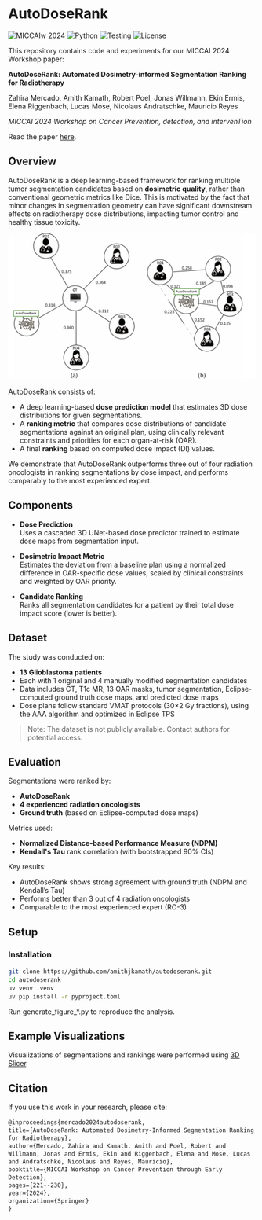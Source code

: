 # AutoDoseRank

![MICCAIw 2024](https://img.shields.io/badge/Conference-MICCAIw%202024-blue) ![Python](https://img.shields.io/badge/python-3.11%2B-blue) ![Testing](https://github.com/amithjkamath/autodoserank/actions/workflows/test.yaml/badge.svg) ![License](https://img.shields.io/github/license/amithjkamath/autodoserank)

This repository contains code and experiments for our MICCAI 2024 Workshop paper:

**AutoDoseRank: Automated Dosimetry-informed Segmentation Ranking for Radiotherapy**  

Zahira Mercado, Amith Kamath, Robert Poel, Jonas Willmann, Ekin Ermis, Elena Riggenbach, Lucas Mose, Nicolaus Andratschke, Mauricio Reyes

*MICCAI 2024 Workshop on Cancer Prevention, detection, and intervenTion*

Read the paper [here](https://link.springer.com/chapter/10.1007/978-3-031-73376-5_21).  

## Overview

AutoDoseRank is a deep learning-based framework for ranking multiple tumor segmentation candidates based on **dosimetric quality**, rather than conventional geometric metrics like Dice. This is motivated by the fact that minor changes in segmentation geometry can have significant downstream effects on radiotherapy dose distributions, impacting tumor control and healthy tissue toxicity.

![figure-two.png](src/images/figure-two.png)

AutoDoseRank consists of:
- A deep learning-based **dose prediction model** that estimates 3D dose distributions for given segmentations.
- A **ranking metric** that compares dose distributions of candidate segmentations against an original plan, using clinically relevant constraints and priorities for each organ-at-risk (OAR).
- A final **ranking** based on computed dose impact (DI) values.

We demonstrate that AutoDoseRank outperforms three out of four radiation oncologists in ranking segmentations by dose impact, and performs comparably to the most experienced expert.

## Components

- **Dose Prediction**  
  Uses a cascaded 3D UNet-based dose predictor trained to estimate dose maps from segmentation input.

- **Dosimetric Impact Metric**  
  Estimates the deviation from a baseline plan using a normalized difference in OAR-specific dose values, scaled by clinical constraints and weighted by OAR priority.

- **Candidate Ranking**  
  Ranks all segmentation candidates for a patient by their total dose impact score (lower is better).

## Dataset

The study was conducted on:
- **13 Glioblastoma patients**
- Each with 1 original and 4 manually modified segmentation candidates
- Data includes CT, T1c MR, 13 OAR masks, tumor segmentation, Eclipse-computed ground truth dose maps, and predicted dose maps
- Dose plans follow standard VMAT protocols (30×2 Gy fractions), using the AAA algorithm and optimized in Eclipse TPS

> Note: The dataset is not publicly available. Contact authors for potential access.

## Evaluation

Segmentations were ranked by:
- **AutoDoseRank**
- **4 experienced radiation oncologists**
- **Ground truth** (based on Eclipse-computed dose maps)

Metrics used:
- **Normalized Distance-based Performance Measure (NDPM)**
- **Kendall's Tau** rank correlation (with bootstrapped 90% CIs)

Key results:
- AutoDoseRank shows strong agreement with ground truth (NDPM and Kendall’s Tau)
- Performs better than 3 out of 4 radiation oncologists
- Comparable to the most experienced expert (RO-3)

## Setup

### Installation

```bash
git clone https://github.com/amithjkamath/autodoserank.git
cd autodoserank
uv venv .venv
uv pip install -r pyproject.toml
```

Run generate_figure_*.py to reproduce the analysis.

## Example Visualizations

Visualizations of segmentations and rankings were performed using [3D Slicer](https://www.slicer.org/).

## Citation

If you use this work in your research, please cite:

    @inproceedings{mercado2024autodoserank,
    title={AutoDoseRank: Automated Dosimetry-Informed Segmentation Ranking for Radiotherapy},
    author={Mercado, Zahira and Kamath, Amith and Poel, Robert and Willmann, Jonas and Ermis, Ekin and Riggenbach, Elena and Mose, Lucas and Andratschke, Nicolaus and Reyes, Mauricio},
    booktitle={MICCAI Workshop on Cancer Prevention through Early Detection},
    pages={221--230},
    year={2024},
    organization={Springer}
    }
